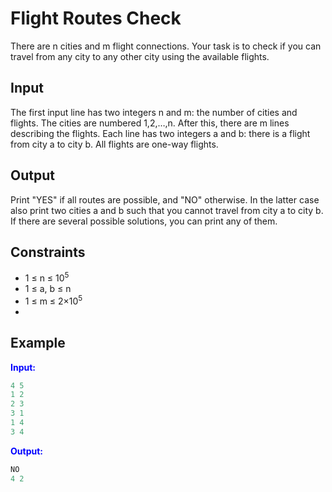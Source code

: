 # Flight Routes Check

There are n cities and m flight connections. Your task is to check if you can travel from any city to any other city using the available flights.  

## Input  
The first input line has two integers n and m: the number of cities and flights. The cities are numbered 1,2,&hellip;,n.
After this, there are m lines describing the flights. Each line has two integers a and b: there is a flight from city a to city b. All flights are one-way flights.  

## Output
Print "YES" if all routes are possible, and "NO" otherwise. In the latter case also print two cities a and b such that you cannot travel from city a to city b. If there are several possible solutions, you can print any of them.  

## Constraints

- 1 &le; n &le; 10<sup>5</sup>
- 1 &le; a, b &le; n
- 1 &le; m &le; 2&times;10<sup>5</sup>  
- 
## Example
<font color="blue">**Input:**</font>
```c++
4 5
1 2
2 3
3 1
1 4
3 4
```
<font color="blue">**Output:**</font>
```c++
NO
4 2
``` 
